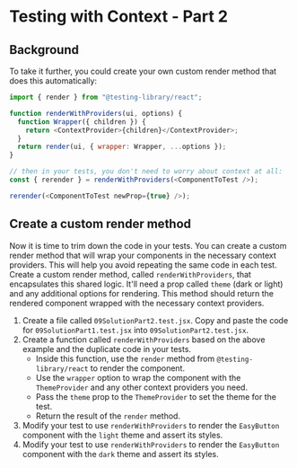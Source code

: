 # Testing with Context - Part 2

## Background

To take it further, you could create your own custom render method that does
this automatically:

```javascript
import { render } from "@testing-library/react";

function renderWithProviders(ui, options) {
  function Wrapper({ children }) {
    return <ContextProvider>{children}</ContextProvider>;
  }
  return render(ui, { wrapper: Wrapper, ...options });
}

// then in your tests, you don't need to worry about context at all:
const { rerender } = renderWithProviders(<ComponentToTest />);

rerender(<ComponentToTest newProp={true} />);
```

## Create a custom render method

Now it is time to trim down the code in your tests. You can create a custom render method that will wrap your components in the necessary context providers. This will help you avoid repeating the same code in each test.
Create a custom render method, called `renderWithProviders`, that encapsulates this shared logic. It'll need a prop called `theme` (dark or light) and any additional options for rendering. This method should return the rendered component wrapped with the necessary context providers.

1. Create a file called `09SolutionPart2.test.jsx`. Copy and paste the code for `09SolutionPart1.test.jsx` into `09SolutionPart2.test.jsx`.
2. Create a function called `renderWithProviders` based on the above example and the duplicate code in your tests.
   - Inside this function, use the `render` method from `@testing-library/react` to render the component.
   - Use the `wrapper` option to wrap the component with the `ThemeProvider` and any other context providers you need.
   - Pass the `theme` prop to the `ThemeProvider` to set the theme for the test.
   - Return the result of the `render` method.
3. Modify your test to use `renderWithProviders` to render the `EasyButton` component with the `light` theme and assert its styles.
4. Modify your test to use `renderWithProviders` to render the `EasyButton` component with the `dark` theme and assert its styles.
